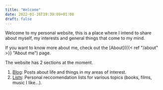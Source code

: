 ```yaml
---
title: "Welcome"
date: 2022-01-16T19:39:09+01:00
draft: false
---
```


Welcome to my personal website, this is a place where I intend to share about myself, my interests and general things that come to my mind.

If you want to know more about me, check out the [About]({{< ref "/about" >}} "About me") page.

The website has 2 sections at the moment.

1. [Blog](/blog): Posts about life and things in my areas of interest.
2. [Lists](/lists): Personal reccomendation lists for various topics (books, films, music I like...).

